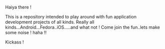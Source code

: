  Haiya there !

This is a repository intended to play around with fun application development projects of all kinds. Really all kinds...Android...Fedora..iOS.....and what not !
Come join the fun..lets make some noise ! haha !!


Kickass !
